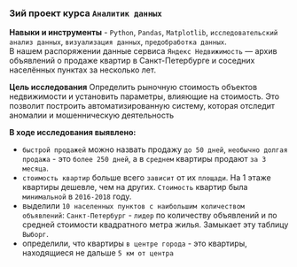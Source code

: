 ### 3ий проект курса `Аналитик данных`

**Навыки и инструменты** - `Python`, `Pandas`, `Matplotlib`, `исследовательский анализ данных`, `визуализация данных`, `предобработка данных`.  
В нашем распоряжении данные сервиса `Яндекc Недвижимость` — 
архив объявлений о продаже квартир в Санкт-Петербурге и соседних населённых пунктах за несколько лет.

**Цель исследования**
Определить рыночную стоимость объектов недвижимости и установить параметры, влияющие на стоимость. 
Это позволит построить автоматизированную систему, которая отследит аномалии и мошенническую деятельность

**В ходе исследования выявлено:**
- `быстрой продажей` можно назвать продажу `до 50 дней`, `необычно долгая продажа` - это `более 250 дней`, 
а в `среднем` квартиры продают `за 3 месяца`.
- `стоимость квартир` больше всего `зависит` от их `площади`. На 1 этаже квартиры дешевле, чем на других. 
`Стоимость` квартир была `минимальной` в `2016-2018` году.
- выделили `10 населенных пунктов с наибольшим количеством объявлений`: `Санкт-Петербург` - `лидер` по количеству объявлений и по средней стоимости квадратного метра жилья. Замыкает эту таблицу `Выборг`.
- определили, что квартиры `в центре города` - это квартиры, находящиеся не дальше `5 км от центра`
